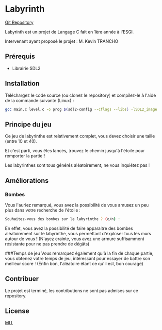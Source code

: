 # Labyrinth

[Git Repository](https://github.com/Inclinus/labyrinth)

Labyrinth est un projet de Langage C fait en 1ère année à l'ESGI.

Intervenant ayant proposé le projet : M. Kevin TRANCHO

## Prérequis

- Librairie SDL2

## Installation

Téléchargez le code source (ou clonez le repository) et compilez-le à l'aide de la commande suivante (Linux) :

```bash
gcc main.c level.c -o prog $(sdl2-config --cflags --libs) -lSDL2_image
```


## Principe du jeu

Ce jeu de labyrinthe est relativement complet, vous devez choisir une taille (entre 10 et 40).

Et c'est parti, vous êtes lancés, trouvez le chemin jusqu'à l'étoile pour remporter la partie !

Les labyrinthes sont tous générés aléatoirement, ne vous inquiétez pas !

## Améliorations

### Bombes
Vous l'auriez remarqué, vous avez la possibilité de vous amusez un peu plus dans votre recherche de l'étoile :
```bash
Souhaitez-vous des bombes sur le labyrinthe ? (o/n) :
```

En effet, vous avez la possibilité de faire apparaitre des bombes aléatoirement sur le labyrinthe, vous permettant d'exploser tous les murs autour de vous ! (N'ayez crainte, vous avez une armure suffisamment résistante pour ne pas prendre de dégâts)

###Temps de jeu
Vous remarquez également qu'à la fin de chaque partie, vous obtenez votre temps de jeu, intéressant pour essayer de battre son meilleur score ! (Enfin bon, l'aléatoire étant ce qu'il est, bon courage)

## Contribuer
Le projet est terminé, les contributions ne sont pas admises sur ce repository.

## License
[MIT](https://choosealicense.com/licenses/mit/)
